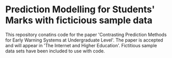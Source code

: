 # Prediction Modelling for Students' Marks with ficticious sample data

This repository conatins code for the paper 'Contrasting Prediction Methods for Early Warning Systems at Undergraduate Level'.
The paper is accepted and will appear in 'The Internet and Higher Education'. 
Fictitious sample data sets have been included to use with code.
